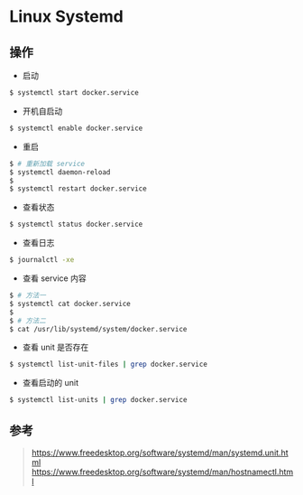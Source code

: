 # Linux Systemd


## 操作

* 启动

```sh
$ systemctl start docker.service
```

* 开机自启动

```sh
$ systemctl enable docker.service
```

* 重启

```sh
$ # 重新加载 service
$ systemctl daemon-reload
$
$ systemctl restart docker.service
```

* 查看状态

```bash
$ systemctl status docker.service
```

* 查看日志

```bash
$ journalctl -xe
```

* 查看 service 内容

```sh
$ # 方法一
$ systemctl cat docker.service
$
$ # 方法二
$ cat /usr/lib/systemd/system/docker.service
```

* 查看 unit 是否存在

```sh
$ systemctl list-unit-files | grep docker.service
```

* 查看启动的 unit

```sh
$ systemctl list-units | grep docker.service
```



## 参考

> https://www.freedesktop.org/software/systemd/man/systemd.unit.html
> https://www.freedesktop.org/software/systemd/man/hostnamectl.html